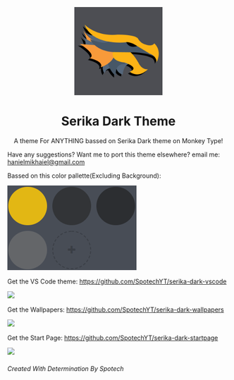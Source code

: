 <p align="center"><img src="https://raw.githubusercontent.com/SpotechYT/Serika-Dark/main/Logo.jpg" height="200"></p>
<h1 align="center">Serika Dark Theme</h1>
<p align="center">A theme For ANYTHING bassed on Serika Dark theme on Monkey Type!</p>

Have any suggestions? Want me to port this theme elsewhere? email me: hanielmikhaiel@gmail.com

Bassed on this color pallette(Excluding Background): 

![Pallete](https://raw.githubusercontent.com/SpotechYT/Serika-Dark/main/palette.png)

Get the VS Code theme: https://github.com/SpotechYT/serika-dark-vscode
<p><img src="https://raw.githubusercontent.com/SpotechYT/serika-dark/main/assets/Logo.jpg" height="200"></p>

Get the Wallpapers: https://github.com/SpotechYT/serika-dark-wallpapers
<p><img src="https://raw.githubusercontent.com/SpotechYT/serika-dark/main/assets/Logo.jpg" height="200"></p>

Get the Start Page: https://github.com/SpotechYT/serika-dark-startpage
<p><img src="https://raw.githubusercontent.com/SpotechYT/serika-dark/main/assets/Logo.jpg" height="200"></p>


###### Created With Determination By Spotech
